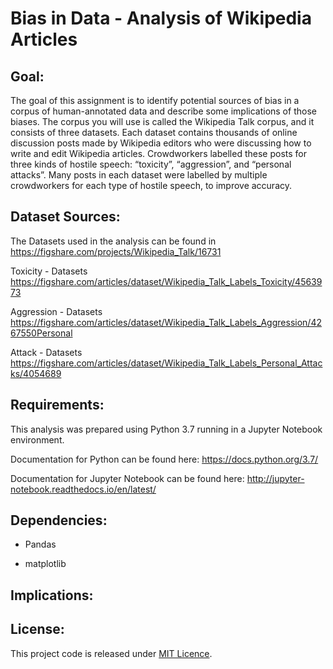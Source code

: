 
# Bias in Data - Analysis of Wikipedia Articles

## Goal:

The goal of this assignment is to identify potential sources of bias in a corpus of human-annotated data and describe some implications of those biases.
The corpus you will use is called the Wikipedia Talk corpus, and it consists of three datasets. Each dataset contains thousands of online discussion posts made by Wikipedia editors who were discussing how to write and edit Wikipedia articles. Crowdworkers labelled these posts for three kinds of hostile speech: “toxicity”, “aggression”, and “personal attacks”. Many posts in each dataset were labelled by multiple crowdworkers for each type of hostile speech, to improve accuracy.

## Dataset Sources:

The Datasets used in the analysis can be found in https://figshare.com/projects/Wikipedia_Talk/16731

Toxicity - Datasets https://figshare.com/articles/dataset/Wikipedia_Talk_Labels_Toxicity/4563973

Aggression - Datasets https://figshare.com/articles/dataset/Wikipedia_Talk_Labels_Aggression/4267550Personal 

Attack - Datasets https://figshare.com/articles/dataset/Wikipedia_Talk_Labels_Personal_Attacks/4054689

## Requirements:

This analysis was prepared using Python 3.7 running in a Jupyter Notebook environment.

Documentation for Python can be found here: https://docs.python.org/3.7/

Documentation for Jupyter Notebook can be found here: http://jupyter-notebook.readthedocs.io/en/latest/

## Dependencies:

- Pandas

- matplotlib


## Implications:



## License:

This project code is released under [MIT Licence](https://opensource.org/licenses/MIT).

